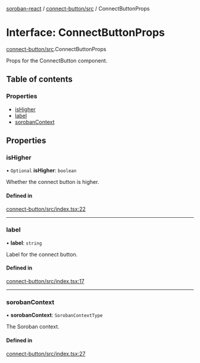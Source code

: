 [soroban-react](../README.md) / [connect-button/src](../modules/connect_button_src.md) / ConnectButtonProps

# Interface: ConnectButtonProps

[connect-button/src](../modules/connect_button_src.md).ConnectButtonProps

Props for the ConnectButton component.

## Table of contents

### Properties

- [isHigher](connect_button_src.ConnectButtonProps.md#ishigher)
- [label](connect_button_src.ConnectButtonProps.md#label)
- [sorobanContext](connect_button_src.ConnectButtonProps.md#sorobancontext)

## Properties

### isHigher

• `Optional` **isHigher**: `boolean`

Whether the connect button is higher.

#### Defined in

[connect-button/src/index.tsx:22](https://github.com/esteblock/soroban-react/blob/041a6c6/packages/connect-button/src/index.tsx#L22)

___

### label

• **label**: `string`

Label for the connect button.

#### Defined in

[connect-button/src/index.tsx:17](https://github.com/esteblock/soroban-react/blob/041a6c6/packages/connect-button/src/index.tsx#L17)

___

### sorobanContext

• **sorobanContext**: `SorobanContextType`

The Soroban context.

#### Defined in

[connect-button/src/index.tsx:27](https://github.com/esteblock/soroban-react/blob/041a6c6/packages/connect-button/src/index.tsx#L27)

